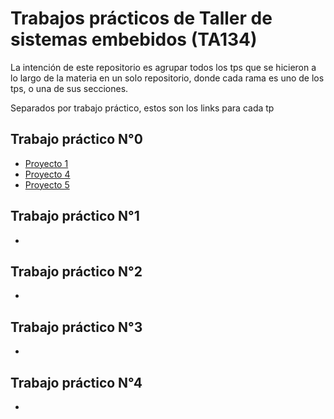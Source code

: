 # Trabajos prácticos de Taller de sistemas embebidos (TA134)
La intención de este repositorio es agrupar todos los tps que se hicieron a lo largo de la materia en un solo repositorio, donde cada rama es uno de los tps, o una de sus secciones.

Separados por trabajo práctico, estos son los links para cada tp

## Trabajo práctico N°0
- [Proyecto 1](https://github.com/JuanBiancuzzo/TPs-TDSE/tree/TP0-Proyecto1) 
- [Proyecto 4](https://github.com/JuanBiancuzzo/TPs-TDSE/tree/TP0-Proyecto4)
- [Proyecto 5](https://github.com/JuanBiancuzzo/TPs-TDSE/tree/TP0-Proyecto5)

## Trabajo práctico N°1
- 

## Trabajo práctico N°2
- 

## Trabajo práctico N°3
- 

## Trabajo práctico N°4
- 